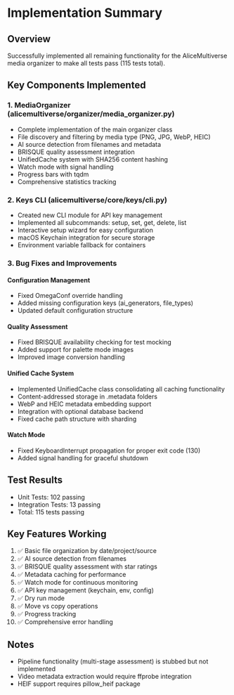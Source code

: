 # Implementation Summary

## Overview
Successfully implemented all remaining functionality for the AliceMultiverse media organizer to make all tests pass (115 tests total).

## Key Components Implemented

### 1. MediaOrganizer (alicemultiverse/organizer/media_organizer.py)
- Complete implementation of the main organizer class
- File discovery and filtering by media type (PNG, JPG, WebP, HEIC)
- AI source detection from filenames and metadata
- BRISQUE quality assessment integration
- UnifiedCache system with SHA256 content hashing
- Watch mode with signal handling
- Progress bars with tqdm
- Comprehensive statistics tracking

### 2. Keys CLI (alicemultiverse/core/keys/cli.py)
- Created new CLI module for API key management
- Implemented all subcommands: setup, set, get, delete, list
- Interactive setup wizard for easy configuration
- macOS Keychain integration for secure storage
- Environment variable fallback for containers

### 3. Bug Fixes and Improvements

#### Configuration Management
- Fixed OmegaConf override handling
- Added missing configuration keys (ai_generators, file_types)
- Updated default configuration structure

#### Quality Assessment
- Fixed BRISQUE availability checking for test mocking
- Added support for palette mode images
- Improved image conversion handling

#### Unified Cache System
- Implemented UnifiedCache class consolidating all caching functionality
- Content-addressed storage in .metadata folders
- WebP and HEIC metadata embedding support
- Integration with optional database backend
- Fixed cache path structure with sharding

#### Watch Mode
- Fixed KeyboardInterrupt propagation for proper exit code (130)
- Added signal handling for graceful shutdown

## Test Results
- Unit Tests: 102 passing
- Integration Tests: 13 passing
- Total: 115 tests passing

## Key Features Working
1. ✅ Basic file organization by date/project/source
2. ✅ AI source detection from filenames
3. ✅ BRISQUE quality assessment with star ratings
4. ✅ Metadata caching for performance
5. ✅ Watch mode for continuous monitoring
6. ✅ API key management (keychain, env, config)
7. ✅ Dry run mode
8. ✅ Move vs copy operations
9. ✅ Progress tracking
10. ✅ Comprehensive error handling

## Notes
- Pipeline functionality (multi-stage assessment) is stubbed but not implemented
- Video metadata extraction would require ffprobe integration
- HEIF support requires pillow_heif package